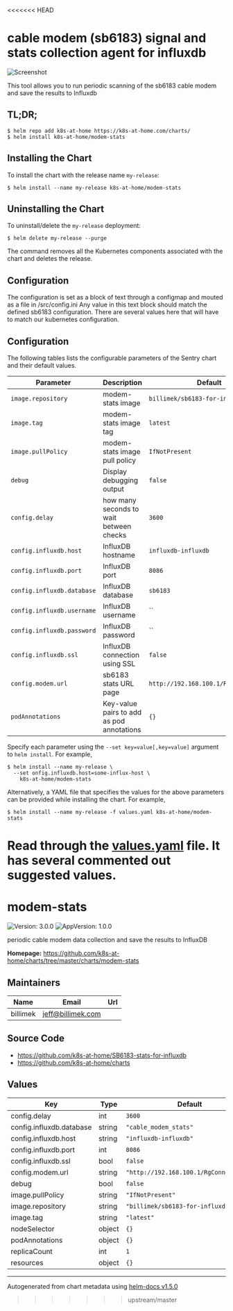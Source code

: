 <<<<<<< HEAD
# cable modem (sb6183) signal and stats collection agent for influxdb

![Screenshot](https://camo.githubusercontent.com/939e044c0491abf790d91bd1d7f909b187e4098c/68747470733a2f2f692e696d6775722e636f6d2f70705a6a6e6b502e706e67)

This tool allows you to run periodic scanning of the sb6183 cable modem and save the results to Influxdb

## TL;DR;

```console
$ helm repo add k8s-at-home https://k8s-at-home.com/charts/
$ helm install k8s-at-home/modem-stats
```

## Installing the Chart

To install the chart with the release name `my-release`:

```console
$ helm install --name my-release k8s-at-home/modem-stats
```
## Uninstalling the Chart

To uninstall/delete the `my-release` deployment:

```console
$ helm delete my-release --purge
```

The command removes all the Kubernetes components associated with the chart and deletes the release.

## Configuration

The configuration is set as a block of text through a configmap and mouted as a file in /src/config.ini Any value in this text block should match the defined sb6183 configuration. There are several values here that will have to match our kubernetes configuration.

## Configuration

The following tables lists the configurable parameters of the Sentry chart and their default values.

| Parameter                            | Description                                  | Default                                                    |
| -------------------------------      | -------------------------------              | ---------------------------------------------------------- |
| `image.repository`                   | modem-stats image                            | `billimek/sb6183-for-influxdb`                             |
| `image.tag`                          | modem-stats image tag                        | `latest`                                                   |
| `image.pullPolicy`                   | modem-stats image pull policy                | `IfNotPresent`                                             |
| `debug`                              | Display debugging output                     | `false`                                                    |
| `config.delay`                       | how many seconds to wait between checks      | `3600`                                                     |
| `config.influxdb.host`               | InfluxDB hostname                            | `influxdb-influxdb`                                        |
| `config.influxdb.port`               | InfluxDB port                                | `8086`                                                     |
| `config.influxdb.database`           | InfluxDB database                            | `sb6183`                                                   |
| `config.influxdb.username`           | InfluxDB username                            | ``                                                         |
| `config.influxdb.password`           | InfluxDB password                            | ``                                                         |
| `config.influxdb.ssl`                | InfluxDB connection using SSL                | `false`                                                    |
| `config.modem.url`                   | sb6183 stats URL page                        | `http://192.168.100.1/RgConnect.asp`                       |
| `podAnnotations`                     | Key-value pairs to add as pod annotations    | `{}` |

Specify each parameter using the `--set key=value[,key=value]` argument to `helm install`. For example,

```console
$ helm install --name my-release \
  --set onfig.influxdb.host=some-influx-host \
    k8s-at-home/modem-stats
```

Alternatively, a YAML file that specifies the values for the above parameters can be provided while installing the chart. For example,

```console
$ helm install --name my-release -f values.yaml k8s-at-home/modem-stats
```

Read through the [values.yaml](https://github.com/k8s-at-home/charts/blob/master/charts/modem-stats/values.yaml) file. It has several commented out suggested values.
=======
# modem-stats

![Version: 3.0.0](https://img.shields.io/badge/Version-3.0.0-informational?style=flat-square) ![AppVersion: 1.0.0](https://img.shields.io/badge/AppVersion-1.0.0-informational?style=flat-square)

periodic cable modem data collection and save the results to InfluxDB

**Homepage:** <https://github.com/k8s-at-home/charts/tree/master/charts/modem-stats>

## Maintainers

| Name | Email | Url |
| ---- | ------ | --- |
| billimek | jeff@billimek.com |  |

## Source Code

* <https://github.com/k8s-at-home/SB6183-stats-for-influxdb>
* <https://github.com/k8s-at-home/charts>

## Values

| Key | Type | Default | Description |
|-----|------|---------|-------------|
| config.delay | int | `3600` |  |
| config.influxdb.database | string | `"cable_modem_stats"` |  |
| config.influxdb.host | string | `"influxdb-influxdb"` |  |
| config.influxdb.port | int | `8086` |  |
| config.influxdb.ssl | bool | `false` |  |
| config.modem.url | string | `"http://192.168.100.1/RgConnect.asp"` |  |
| debug | bool | `false` |  |
| image.pullPolicy | string | `"IfNotPresent"` |  |
| image.repository | string | `"billimek/sb6183-for-influxdb"` |  |
| image.tag | string | `"latest"` |  |
| nodeSelector | object | `{}` |  |
| podAnnotations | object | `{}` |  |
| replicaCount | int | `1` |  |
| resources | object | `{}` |  |

----------------------------------------------
Autogenerated from chart metadata using [helm-docs v1.5.0](https://github.com/norwoodj/helm-docs/releases/v1.5.0)
>>>>>>> upstream/master
